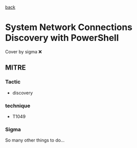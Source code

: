 [back](../index.md)
# System Network Connections Discovery with PowerShell
Cover by sigma :x: 

## MITRE
### Tactic
  - discovery

### technique
  - T1049

### Sigma

 So many other things to do...
